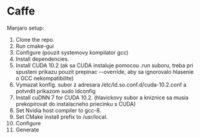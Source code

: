 # Caffe
Manjaro setup:

1. Clone the repo.
1. Run cmake-gui
1. Configure (pouzit systemovy kompilator gcc)
1. Install dependencies.
1. Install CUDA 10.2 (ak sa CUDA instaluje pomocou .run suboru, treba pri spusteni prikazu pouzit prepinac --override, aby sa ignorovalo hlasenie o GCC nekompatibilite)
1. Vymazat konfig. subor z adresara /etc/ld.so.conf.d/cuda-10.2.conf a potvrdit prikazom sudo ldconfig
1. Install cuDNN 7 for CUDA 10.2. (hlavickovy subor a kniznice sa musia prekopirovat do instalacneho priecinku s CUDA)
1. Set Nvidia host compiler to gcc-8.
1. Set CMake install prefix to /usr/local.
1. Configure
1. Generate
